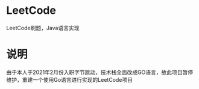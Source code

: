 # LeetCode
LeetCode刷题，Java语言实现

# 说明
由于本人于2021年2月份入职字节跳动，技术栈全面改成GO语言，故此项目暂停维护，重建一个使用Go语言进行实现的LeetCode项目
